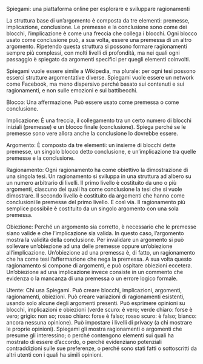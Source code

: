 Spiegami: una piattaforma online per esplorare e sviluppare ragionamenti

La struttura base di un’argomento è composta da tre elementi: premesse, implicazione, conclusione. Le premesse e la conclusione sono come dei blocchi, l’implicazione è come una freccia che collega i blocchi. Ogni blocco usato come conclusione può, a sua volta, essere una premessa di un altro argomento. Ripetendo questa struttura si possono formare ragionamenti sempre più complessi, con molti livelli di profondità, ma nei quali ogni passaggio è spiegato da argomenti specifici per quegli elementi coinvolti.

Spiegami vuole essere simile a Wikipedia, ma plurale: per ogni tesi possono esserci strutture argomentative diverse.
Spiegami vuole essere un network come Facebook, ma meno dispersivo perché basato sui contenuti e sui ragionamenti, e non sulle emozioni e sui battibecchi.

Blocco:
Una affermazione. Può essere usato come premessa o come conclusione.

Implicazione:
È una freccia, il collegamento tra un certo numero di blocchi iniziali (premesse) e un blocco finale (conclusione). Spiega perché se le premesse sono vere allora anche la conclusione lo dovrebbe essere.

Argomento:
È composto da tre elementi: un insieme di blocchi dette premesse, un singolo blocco detto conclusione, e un’implicazione tra quelle premesse e la conclusione.

Ragionamento:
Ogni ragionamento ha come obiettivo la dimostrazione di una singola tesi. Un ragionamento si sviluppa in una struttura ad albero su un numero arbitrario di livelli.
Il primo livello è costituito da uno o più argomenti, ciascuno dei quali ha come conclusione la tesi che si vuole dimostrare. Il secondo livello è costituito da argomenti che hanno come conclusioni le premesse del primo livello. E così via.
Il ragionamento più semplice possibile è costituito da un singolo argomento con una sola premessa.

Obiezione:
Perché un argomento sia corretto, è necessario che le premesse siano valide e che l’implicazione sia valida. In questo caso, l’argomento mostra la validità della conclusione.
Per invalidare un argomento si può sollevare un’obiezione ad una delle premesse oppure un’obiezione all’implicazione.
Un’obiezione ad una premessa è, di fatto, un ragionamento che ha come tesi l’affermazione che nega la premessa. A sua volta questo ragionamento si compone di argomenti, e può ospitare obiezioni eccetera.
Un’obiezione ad una implicazione invece consiste in un commento che evidenza o la mancanza di una premessa o un errore logico formale.

Utente:
Chi usa Spiegami. Può creare blocchi, implicazioni, argomenti, ragionamenti, obiezioni.
Può creare variazioni di ragionamenti esistenti, usando solo alcune degli argomenti presenti.
Può esprimere opinioni su blocchi, implicazioni e obiezioni (verde scuro: è vero; verde chiaro: forse è vero; grigio: non so; rosso chiaro: forse è falso; rosso scuro: è falso; bianco: ancora nessuna opinione).
Può impostare i livelli di privacy (a chi mostrare le proprie opinioni).
Spiegami gli mostra ragionamenti o argomenti che presume gli interessino; o perché contengono elementi sui quali ha mostrato di essere d’accordo, o perché evidenziano potenziali contraddizioni sulle sue preferenze, o perché sono stati fatti o sottoscritti da altri utenti con i quali ha simili opinioni.